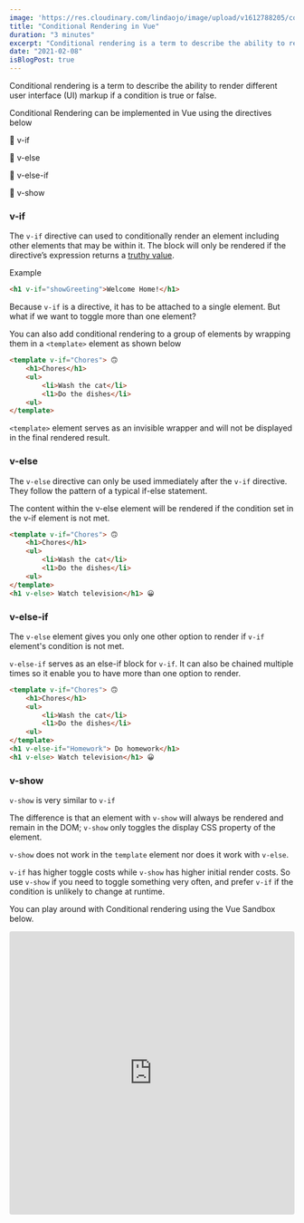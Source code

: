```yaml
---
image: 'https://res.cloudinary.com/lindaojo/image/upload/v1612788205/conditional_rendering_dnlo0m.jpg'
title: "Conditional Rendering in Vue"
duration: "3 minutes"
excerpt: "Conditional rendering is a term to describe the ability to render different user interface (UI) markup if a condition is true or false."
date: "2021-02-08"
isBlogPost: true
---
```


Conditional rendering is a term to describe the ability to render different user interface (UI) markup if a condition is true or false.

Conditional Rendering can be implemented in Vue using the directives below

<p class="list-item"> 💚 v-if</p>
<p class="list-item"> 💚 v-else</p>
<p class="list-item"> 💚 v-else-if</p>
<p class="list-item"> 💚 v-show</p>


<h3>v-if</h3>

The ```v-if``` directive can used to conditionally render an element including other elements that may be within it. The block will only be rendered if the directive’s expression returns a <a class="link" href="https://developer.mozilla.org/en-US/docs/Glossary/Truthy" target="_blank">truthy value</a>.

Example

```html
<h1 v-if="showGreeting">Welcome Home!</h1>
```
Because ```v-if``` is a directive, it has to be attached to a single element. But what if we want to toggle more than one element?

You can also add conditional rendering to a group of elements by wrapping them in a ```<template>``` element as shown below

```html
<template v-if="Chores"> 🙃
    <h1>Chores</h1>
    <ul>
        <li>Wash the cat</li>
        <l1>Do the dishes</li>
    <ul>
</template>
```
```<template>``` element serves as an invisible wrapper and will not be displayed in the final rendered result.

<h3>v-else</h3>

The ```v-else``` directive can only be used immediately after the ```v-if``` directive. They follow the pattern of a typical if-else statement.

The content within the v-else element will be rendered if the condition set in the v-if element is not met.

```html
<template v-if="Chores"> 🙃
    <h1>Chores</h1>
    <ul>
        <li>Wash the cat</li>
        <l1>Do the dishes</li>
    <ul>
</template>
<h1 v-else> Watch television</h1> 😀
```
<h3>v-else-if</h3>

The ```v-else``` element gives you only one other option to render if ```v-if``` element's condition is not met.

```v-else-if``` serves as an else-if block for ```v-if```. It can also be chained multiple times so it enable you to have more than one option to render.

```html
<template v-if="Chores"> 🙃
    <h1>Chores</h1>
    <ul>
        <li>Wash the cat</li>
        <l1>Do the dishes</li>
    <ul>
</template>
<h1 v-else-if="Homework"> Do homework</h1>
<h1 v-else> Watch television</h1> 😀
```

<h3>v-show</h3>

```v-show``` is very similar to ```v-if```

The difference is that an element with ```v-show``` will always be rendered and remain in the DOM; ```v-show``` only toggles the display CSS property of the element.

```v-show``` does not work in the ```template``` element nor does it work with ```v-else```.

```v-if``` has higher toggle costs while ```v-show``` has higher initial render costs. So use ```v-show``` if you need to toggle something very often, and prefer ```v-if``` if the condition is unlikely to change at runtime.

You can play around with Conditional rendering using the Vue Sandbox below.

<iframe src="https://codesandbox.io/embed/conditional-rendering-zmbq0?fontsize=14&module=%2Fsrc%2FApp.vue&theme=dark"
     style="width:100%; height:500px; border:0; border-radius: 4px; overflow:hidden;"
     title="conditional rendering"
     allow="accelerometer; ambient-light-sensor; camera; encrypted-media; geolocation; gyroscope; hid; microphone; midi; payment; usb; vr; xr-spatial-tracking"
     sandbox="allow-forms allow-modals allow-popups allow-presentation allow-same-origin allow-scripts"
   ></iframe>



